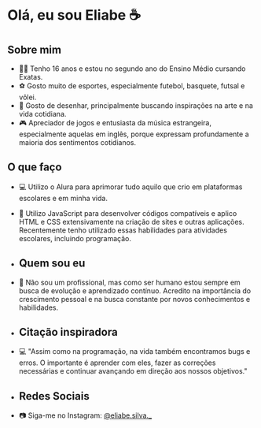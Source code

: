 # Olá, eu sou Eliabe ☕

## Sobre mim
- 👨‍💻 Tenho 16 anos e estou no segundo ano do Ensino Médio cursando Exatas.
- ⚽️ Gosto muito de esportes, especialmente futebol, basquete, futsal e vôlei.
- 🎨 Gosto de desenhar, principalmente buscando inspirações na arte e na vida cotidiana.
- 🎮 Apreciador de jogos e entusiasta da música estrangeira, especialmente aquelas em inglês, porque expressam profundamente a maioria dos sentimentos cotidianos.

## O que faço
- 💻 Utilizo o Alura para aprimorar tudo aquilo que crio em plataformas escolares e em minha vida.
- 🌟 Utilizo JavaScript para desenvolver códigos compatíveis e aplico HTML e CSS extensivamente na criação de sites e outras aplicações. Recentemente tenho utilizado essas habilidades para atividades escolares, incluindo programação.

- ## Quem sou eu
- 🌱 Não sou um profissional, mas como ser humano estou sempre em busca de evolução e aprendizado contínuo. Acredito na importância do crescimento pessoal e na busca constante por novos conhecimentos e habilidades.

- ## Citação inspiradora
- 💻 "Assim como na programação, na vida também encontramos bugs e erros. O importante é aprender com eles, fazer as correções necessárias e continuar avançando em direção aos nossos objetivos."

- ## Redes Sociais
- 📷 Siga-me no Instagram: [@eliabe.silva._](https://www.instagram.com/eliabsilvakx/)
